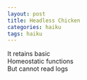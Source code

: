 ```yaml
---
layout: post
title: Headless Chicken
categories: haiku
tags: haiku
---
```

It retains basic      
Homeostatic functions    
But cannot read logs    
